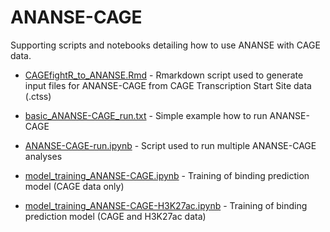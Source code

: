 # ANANSE-CAGE
Supporting scripts and notebooks detailing how to use ANANSE with CAGE data.

* [CAGEfightR_to_ANANSE.Rmd](https://github.com/vanheeringen-lab/ANANSE-CAGE/blob/main/CAGEfightR_to_ANANSE.Rmd) - Rmarkdown script used to generate input files for ANANSE-CAGE from CAGE Transcription Start Site data (.ctss)

* [basic_ANANSE-CAGE_run.txt](https://github.com/vanheeringen-lab/ANANSE-CAGE/blob/main/basic_ANANSE-CAGE_run.txt) - Simple example how to run ANANSE-CAGE 
* [ANANSE-CAGE-run.ipynb](https://github.com/vanheeringen-lab/ANANSE-CAGE/blob/main/ANANSE-CAGE-run.ipynb) - Script used to run multiple ANANSE-CAGE analyses

* [model_training_ANANSE-CAGE.ipynb](https://github.com/vanheeringen-lab/ANANSE-CAGE/blob/main/model_training_ANANSE-CAGE.ipynb) - Training of binding prediction model (CAGE data only)
* [model_training_ANANSE-CAGE-H3K27ac.ipynb](https://github.com/vanheeringen-lab/ANANSE-CAGE/blob/main/model_training_ANANSE-CAGE-H3K27ac.ipynb) - Training of binding prediction model (CAGE and H3K27ac data)

